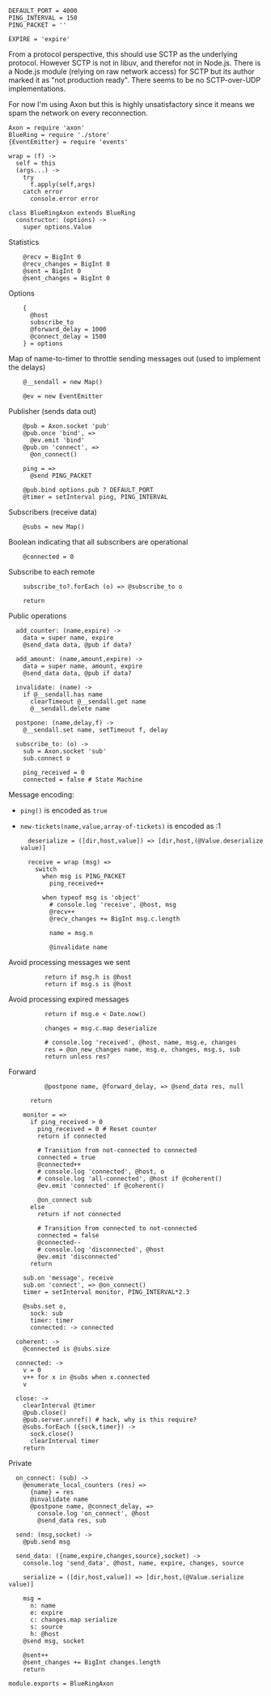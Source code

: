     DEFAULT_PORT = 4000
    PING_INTERVAL = 150
    PING_PACKET = ''

    EXPIRE = 'expire'

From a protocol perspective, this should use SCTP as the underlying protocol.
However SCTP is not in libuv, and therefor not in Node.js.
There is a Node.js module (relying on raw network access) for SCTP but its author marked it as "not production ready".
There seems to be no SCTP-over-UDP implementations.

For now I'm using Axon but this is highly unsatisfactory since it means we spam the network on every reconnection.

    Axon = require 'axon'
    BlueRing = require './store'
    {EventEmitter} = require 'events'

    wrap = (f) ->
      self = this
      (args...) ->
        try
          f.apply(self,args)
        catch error
          console.error error

    class BlueRingAxon extends BlueRing
      constructor: (options) ->
        super options.Value

Statistics

        @recv = BigInt 0
        @recv_changes = BigInt 0
        @sent = BigInt 0
        @sent_changes = BigInt 0

Options

        {
          @host
          subscribe_to
          @forward_delay = 1000
          @connect_delay = 1500
        } = options

Map of name-to-timer to throttle sending messages out (used to implement the delays)

        @__sendall = new Map()

        @ev = new EventEmitter

Publisher (sends data out)

        @pub = Axon.socket 'pub'
        @pub.once 'bind', =>
          @ev.emit 'bind'
        @pub.on 'connect', =>
          @on_connect()

        ping = =>
          @send PING_PACKET

        @pub.bind options.pub ? DEFAULT_PORT
        @timer = setInterval ping, PING_INTERVAL

Subscribers (receive data)

        @subs = new Map()

Boolean indicating that all subscribers are operational

        @connected = 0

Subscribe to each remote

        subscribe_to?.forEach (o) => @subscribe_to o

        return

Public operations

      add_counter: (name,expire) ->
        data = super name, expire
        @send_data data, @pub if data?

      add_amount: (name,amount,expire) ->
        data = super name, amount, expire
        @send_data data, @pub if data?

      invalidate: (name) ->
        if @__sendall.has name
          clearTimeout @__sendall.get name
          @__sendall.delete name

      postpone: (name,delay,f) ->
        @__sendall.set name, setTimeout f, delay

      subscribe_to: (o) ->
        sub = Axon.socket 'sub'
        sub.connect o

        ping_received = 0
        connected = false # State Machine

Message encoding:
- `ping()` is encoded as `true`
- `new-tickets(name,value,array-of-tickets)` is encoded as :1

        deserialize = ([dir,host,value]) => [dir,host,(@Value.deserialize value)]

        receive = wrap (msg) =>
          switch
            when msg is PING_PACKET
              ping_received++

            when typeof msg is 'object'
              # console.log 'receive', @host, msg
              @recv++
              @recv_changes += BigInt msg.c.length

              name = msg.n

              @invalidate name

Avoid processing messages we sent

              return if msg.h is @host
              return if msg.s is @host

Avoid processing expired messages

              return if msg.e < Date.now()

              changes = msg.c.map deserialize

              # console.log 'received', @host, name, msg.e, changes
              res = @on_new_changes name, msg.e, changes, msg.s, sub
              return unless res?

Forward

              @postpone name, @forward_delay, => @send_data res, null

          return

        monitor = =>
          if ping_received > 0
            ping_received = 0 # Reset counter
            return if connected

            # Transition from not-connected to connected
            connected = true
            @connected++
            # console.log 'connected', @host, o
            # console.log 'all-connected', @host if @coherent()
            @ev.emit 'connected' if @coherent()

            @on_connect sub
          else
            return if not connected

            # Transition from connected to not-connected
            connected = false
            @connected--
            # console.log 'disconnected', @host
            @ev.emit 'disconnected'
          return

        sub.on 'message', receive
        sub.on 'connect', => @on_connect()
        timer = setInterval monitor, PING_INTERVAL*2.3

        @subs.set o,
          sock: sub
          timer: timer
          connected: -> connected

      coherent: ->
        @connected is @subs.size

      connected: ->
        v = 0
        v++ for x in @subs when x.connected
        v

      close: ->
        clearInterval @timer
        @pub.close()
        @pub.server.unref() # hack, why is this require?
        @subs.forEach ({sock,timer}) ->
          sock.close()
          clearInterval timer
        return

Private

      on_connect: (sub) ->
        @enumerate_local_counters (res) =>
          {name} = res
          @invalidate name
          @postpone name, @connect_delay, =>
            console.log 'on_connect', @host
            @send_data res, sub

      send: (msg,socket) ->
        @pub.send msg

      send_data: ({name,expire,changes,source},socket) ->
        console.log 'send_data', @host, name, expire, changes, source

        serialize = ([dir,host,value]) => [dir,host,(@Value.serialize value)]

        msg =
          n: name
          e: expire
          c: changes.map serialize
          s: source
          h: @host
        @send msg, socket

        @sent++
        @sent_changes += BigInt changes.length
        return

    module.exports = BlueRingAxon
